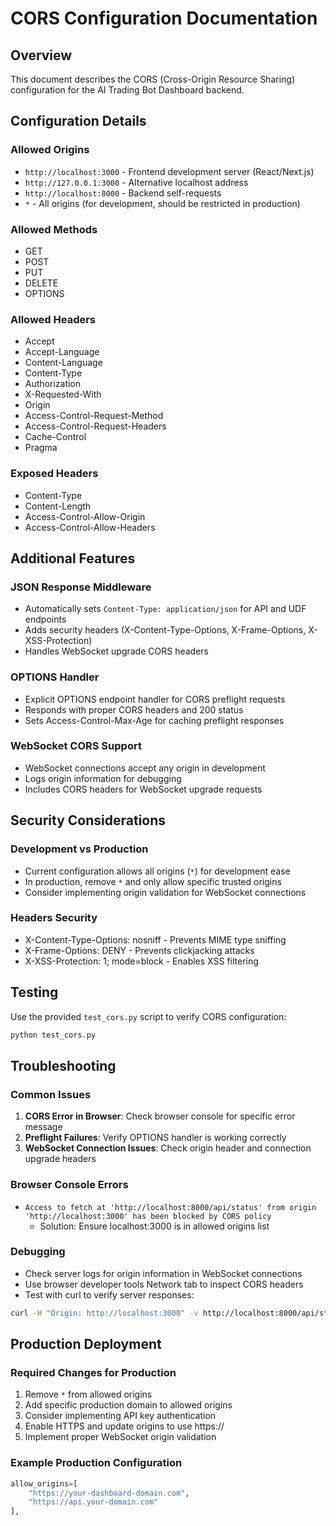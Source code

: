 # CORS Configuration Documentation

## Overview
This document describes the CORS (Cross-Origin Resource Sharing) configuration for the AI Trading Bot Dashboard backend.

## Configuration Details

### Allowed Origins
- `http://localhost:3000` - Frontend development server (React/Next.js)
- `http://127.0.0.1:3000` - Alternative localhost address
- `http://localhost:8000` - Backend self-requests
- `*` - All origins (for development, should be restricted in production)

### Allowed Methods
- GET
- POST
- PUT
- DELETE
- OPTIONS

### Allowed Headers
- Accept
- Accept-Language
- Content-Language
- Content-Type
- Authorization
- X-Requested-With
- Origin
- Access-Control-Request-Method
- Access-Control-Request-Headers
- Cache-Control
- Pragma

### Exposed Headers
- Content-Type
- Content-Length
- Access-Control-Allow-Origin
- Access-Control-Allow-Headers

## Additional Features

### JSON Response Middleware
- Automatically sets `Content-Type: application/json` for API and UDF endpoints
- Adds security headers (X-Content-Type-Options, X-Frame-Options, X-XSS-Protection)
- Handles WebSocket upgrade CORS headers

### OPTIONS Handler
- Explicit OPTIONS endpoint handler for CORS preflight requests
- Responds with proper CORS headers and 200 status
- Sets Access-Control-Max-Age for caching preflight responses

### WebSocket CORS Support
- WebSocket connections accept any origin in development
- Logs origin information for debugging
- Includes CORS headers for WebSocket upgrade requests

## Security Considerations

### Development vs Production
- Current configuration allows all origins (`*`) for development ease
- In production, remove `*` and only allow specific trusted origins
- Consider implementing origin validation for WebSocket connections

### Headers Security
- X-Content-Type-Options: nosniff - Prevents MIME type sniffing
- X-Frame-Options: DENY - Prevents clickjacking attacks
- X-XSS-Protection: 1; mode=block - Enables XSS filtering

## Testing
Use the provided `test_cors.py` script to verify CORS configuration:

```bash
python test_cors.py
```

## Troubleshooting

### Common Issues
1. **CORS Error in Browser**: Check browser console for specific error message
2. **Preflight Failures**: Verify OPTIONS handler is working correctly
3. **WebSocket Connection Issues**: Check origin header and connection upgrade headers

### Browser Console Errors
- `Access to fetch at 'http://localhost:8000/api/status' from origin 'http://localhost:3000' has been blocked by CORS policy`
  - Solution: Ensure localhost:3000 is in allowed origins list

### Debugging
- Check server logs for origin information in WebSocket connections
- Use browser developer tools Network tab to inspect CORS headers
- Test with curl to verify server responses:

```bash
curl -H "Origin: http://localhost:3000" -v http://localhost:8000/api/status
```

## Production Deployment

### Required Changes for Production
1. Remove `*` from allowed origins
2. Add specific production domain to allowed origins
3. Consider implementing API key authentication
4. Enable HTTPS and update origins to use https://
5. Implement proper WebSocket origin validation

### Example Production Configuration
```python
allow_origins=[
    "https://your-dashboard-domain.com",
    "https://api.your-domain.com"
],
```
